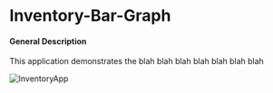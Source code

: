 # Inventory-Bar-Graph
#### General Description
This application demonstrates the blah blah blah blah blah blah blah

![InventoryApp](https://github.com/Raerin/Qt-Calculator/blob/master/calc.png)
